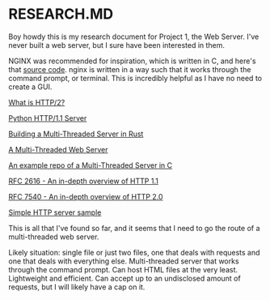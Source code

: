 # RESEARCH.MD

Boy howdy this is my research document for Project 1, the Web Server. I've never built a web server, but I sure have been interested in them.

NGINX was recommended for inspiration, which is written in C, and here's that [source code](https://github.com/nginx/nginx). nginx is written in a way such that it works through the command prompt, or terminal. This is incredibly helpful as I have no need to create a GUI.

[What is HTTP/2?](https://kinsta.com/learn/what-is-http2/)

[Python HTTP/1.1 Server](https://bhch.github.io/posts/2017/11/writing-an-http-server-from-scratch/)

[Building a Multi-Threaded Server in Rust](https://doc.rust-lang.org/book/ch20-00-final-project-a-web-server.html)

[A Multi-Threaded Web Server](https://www.cs.carleton.edu/faculty/dmusican/cs348/webserver.html)

[An example repo of a Multi-Threaded Server in C](https://github.com/ozgurhepsag/Multi-threaded-HTTP-Server)

[RFC 2616 - An in-depth overview of HTTP 1.1](https://tools.ietf.org/html/rfc2616)

[RFC 7540 - An in-depth overview of HTTP 2.0](https://tools.ietf.org/html/rfc7540)

[Simple HTTP server sample](http://www.jbox.dk/sanos/webserver.htm)

This is all that I've found so far, and it seems that I need to go the route of a multi-threaded web server. 

Likely situation: single file or just two files, one that deals with requests and one that deals with everything else. Multi-threaded server that works through the command prompt. Can host HTML files at the very least. Lightweight and efficient. Can accept up to an undisclosed amount of requests, but I will likely have a cap on it.
